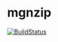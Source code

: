 # mgnzip
[![BuildStatus](https://travis-ci.org/tetuyoko/mgnzip.svg?branch=master)](https://travis-ci.org/tetuyoko/mgnzip)

